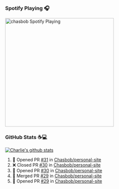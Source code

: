 ### Spotify Playing 🎧

[<img src="https://novatorem.chasbob.vercel.app/api/spotify" alt="chasbob Spotify Playing" width="350" />](https://open.spotify.com/user/charlie2026)

### GitHub Stats :coffee::computer:

[![Charlie's github stats](https://github-readme-stats-six-tau.vercel.app/api?username=chasbob&count_private=true&hide_rank=true&hide=stars&hide_title=true)](https://github.com/anuraghazra/github-readme-stats)

<!--START_SECTION:activity-->
1. 💪 Opened PR [#31](https://github.com/Chasbob/personal-site/pull/31) in [Chasbob/personal-site](https://github.com/Chasbob/personal-site)
2. ❌ Closed PR [#30](https://github.com/Chasbob/personal-site/pull/30) in [Chasbob/personal-site](https://github.com/Chasbob/personal-site)
3. 💪 Opened PR [#30](https://github.com/Chasbob/personal-site/pull/30) in [Chasbob/personal-site](https://github.com/Chasbob/personal-site)
4. 🎉 Merged PR [#29](https://github.com/Chasbob/personal-site/pull/29) in [Chasbob/personal-site](https://github.com/Chasbob/personal-site)
5. 💪 Opened PR [#29](https://github.com/Chasbob/personal-site/pull/29) in [Chasbob/personal-site](https://github.com/Chasbob/personal-site)
<!--END_SECTION:activity-->
